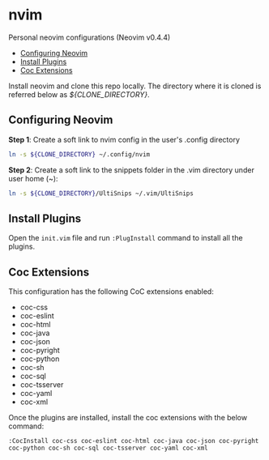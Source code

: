 # nvim

Personal neovim configurations (Neovim v0.4.4)

* [Configuring Neovim](#configuring-neovim)
* [Install Plugins](#install-plugins)
* [Coc Extensions](#coc-extensions)

Install neovim and clone this repo locally. The directory where it is cloned is referred below as *${CLONE_DIRECTORY}*.

## Configuring Neovim
**Step 1**: Create a soft link to nvim config in the user's .config directory
```bash
ln -s ${CLONE_DIRECTORY} ~/.config/nvim
```
**Step 2**: Create a soft link to the snippets folder in the .vim directory under user home (~):
```bash
ln -s ${CLONE_DIRECTORY}/UltiSnips ~/.vim/UltiSnips
```

## Install Plugins
Open the `init.vim` file and run `:PlugInstall` command to install all the plugins.

## Coc Extensions
This configuration has the following CoC extensions enabled:
<ul>
    <li>coc-css</li>
    <li>coc-eslint</li>
    <li>coc-html</li>
    <li>coc-java</li>
    <li>coc-json</li>
    <li>coc-pyright</li>
    <li>coc-python</li>
    <li>coc-sh</li>
    <li>coc-sql</li>
    <li>coc-tsserver</li>
    <li>coc-yaml</li>
    <li>coc-xml</li>
</ul>

Once the plugins are installed, install the coc extensions with the below command:
```viml
:CocInstall coc-css coc-eslint coc-html coc-java coc-json coc-pyright coc-python coc-sh coc-sql coc-tsserver coc-yaml coc-xml
```

